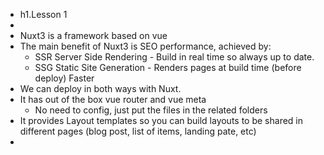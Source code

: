 - h1.Lesson 1
-
- Nuxt3 is a framework based on vue
- The main benefit of Nuxt3 is SEO performance, achieved by:
	- SSR Server Side Rendering - Build in real time so always up to date.
	- SSG Static Site Generation - Renders pages at build time (before deploy) Faster
- We can deploy in both ways with Nuxt.
- It has out of the box vue router and vue meta
	- No need to config, just put the files in the related folders
- It provides Layout templates so you can build layouts to be shared in different pages (blog post, list of items, landing pate, etc)
-